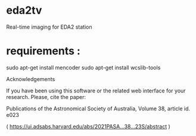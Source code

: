 # eda2tv
Real-time imaging for EDA2 station

# requirements :
   sudo apt-get install mencoder
   sudo apt-get install wcslib-tools

Acknowledgements

If you have been using this software or the related web interface for your research. Please, cite the paper:

   Publications of the Astronomical Society of Australia, Volume 38, article id. e023

   ( https://ui.adsabs.harvard.edu/abs/2021PASA...38...23S/abstract )